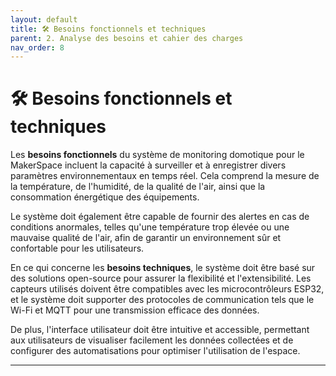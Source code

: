 ```yaml
---
layout: default
title: 🛠️ Besoins fonctionnels et techniques
parent: 2. Analyse des besoins et cahier des charges
nav_order: 8
---
```


# 🛠️ Besoins fonctionnels et techniques

Les **besoins fonctionnels** du système de monitoring domotique pour le MakerSpace incluent la capacité à surveiller et à enregistrer divers paramètres environnementaux en temps réel. Cela comprend la mesure de la température, de l'humidité, de la qualité de l'air, ainsi que la consommation énergétique des équipements.

Le système doit également être capable de fournir des alertes en cas de conditions anormales, telles qu'une température trop élevée ou une mauvaise qualité de l'air, afin de garantir un environnement sûr et confortable pour les utilisateurs.

En ce qui concerne les **besoins techniques**, le système doit être basé sur des solutions open-source pour assurer la flexibilité et l'extensibilité. Les capteurs utilisés doivent être compatibles avec les microcontrôleurs ESP32, et le système doit supporter des protocoles de communication tels que le Wi-Fi et MQTT pour une transmission efficace des données.

De plus, l'interface utilisateur doit être intuitive et accessible, permettant aux utilisateurs de visualiser facilement les données collectées et de configurer des automatisations pour optimiser l'utilisation de l'espace.

---

